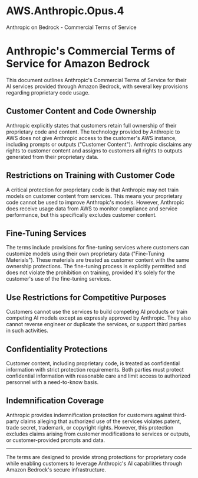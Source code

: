 # AWS.Anthropic.Opus.4
Anthropic on Bedrock - Commercial Terms of Service

# Anthropic's Commercial Terms of Service for Amazon Bedrock

This document outlines Anthropic's Commercial Terms of Service for their AI services provided through Amazon Bedrock, with several key provisions regarding proprietary code usage.

## Customer Content and Code Ownership

Anthropic explicitly states that customers retain full ownership of their proprietary code and content. The technology provided by Anthropic to AWS does not give Anthropic access to the customer's AWS instance, including prompts or outputs ("Customer Content"). Anthropic disclaims any rights to customer content and assigns to customers all rights to outputs generated from their proprietary data.

## Restrictions on Training with Customer Code

A critical protection for proprietary code is that Anthropic may not train models on customer content from services. This means your proprietary code cannot be used to improve Anthropic's models. However, Anthropic does receive usage data from AWS to monitor compliance and service performance, but this specifically excludes customer content.

## Fine-Tuning Services

The terms include provisions for fine-tuning services where customers can customize models using their own proprietary data ("Fine-Tuning Materials"). These materials are treated as customer content with the same ownership protections. The fine-tuning process is explicitly permitted and does not violate the prohibition on training, provided it's solely for the customer's use of the fine-tuning services.

## Use Restrictions for Competitive Purposes

Customers cannot use the services to build competing AI products or train competing AI models except as expressly approved by Anthropic. They also cannot reverse engineer or duplicate the services, or support third parties in such activities.

## Confidentiality Protections

Customer content, including proprietary code, is treated as confidential information with strict protection requirements. Both parties must protect confidential information with reasonable care and limit access to authorized personnel with a need-to-know basis.

## Indemnification Coverage

Anthropic provides indemnification protection for customers against third-party claims alleging that authorized use of the services violates patent, trade secret, trademark, or copyright rights. However, this protection excludes claims arising from customer modifications to services or outputs, or customer-provided prompts and data.

---

The terms are designed to provide strong protections for proprietary code while enabling customers to leverage Anthropic's AI capabilities through Amazon Bedrock's secure infrastructure.

